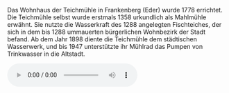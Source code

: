 Das Wohnhaus der Teichmühle in Frankenberg (Eder) wurde 1778 errichtet. Die Teichmühle selbst wurde erstmals 1358 urkundlich als Mahlmühle erwähnt. Sie nutzte die Wasserkraft des 1288 angelegten Fischteiches, der sich in dem bis 1288 ummauerten bürgerlichen Wohnbezirk der Stadt befand. Ab dem Jahr 1898 diente die Teichmühle dem städtischen Wasserwerk, und bis 1947 unterstützte ihr Mühlrad das Pumpen von Trinkwasser in die Altstadt.

<audio controls>
  <source src="locales/frankenberg/de/1-teichmuehle.mp3" type="audio/mpeg">
  Dein Browser unterstützt das Audio-Element nicht.
</audio>

